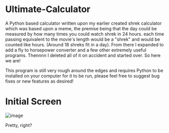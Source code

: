 # Ultimate-Calculator
A Python based calculator written upon my earlier created shrek calculator which was based upon a meme, the premise being that the day could be measured by how many times you could watch shrek in 24 hours. each time passing equivalent to the movie's length would be a "shrek" and would be counted like hours. (Around 18 shreks fit in a day). From there I expanded to add a fly to horsepower converter and a few other extremely useful programs. Thennnn I deleted all of it on accident and started over. So here we are!

This program is still very rough around the edges and requires Python to be installed on your computer for it to be run, please feel free to suggest bug fixes or new features as desired!

# Initial Screen
![image](https://user-images.githubusercontent.com/84045381/121619002-6ca4a280-ca2d-11eb-9bec-7ecc0041f3f4.png)

Pretty, right?

